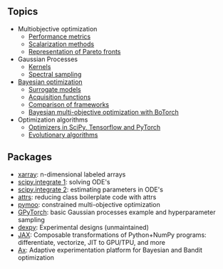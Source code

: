 ## Topics
* Multiobjective optimization
    * [Performance metrics](topics/multiobjective_metrics.ipynb)
    * [Scalarization methods](topics/multiobjective_scalarization.ipynb)
    * [Representation of Pareto fronts](topics/multiobjective_pareto_representation.ipynb)
* Gaussian Processes
    * [Kernels](topics/gp_kernel.ipynb)
    * [Spectral sampling](topics/gp_spectral_sampling.ipynb)
* [Bayesian optimization](topics/bayesopt.md)
    * [Surrogate models](topics/bayesopt_surrogates.ipynb)
    * [Acquisition functions](topics/bayesopt_acquisitions.ipynb)
    * [Comparison of frameworks](packages/bayesopt_frameworks.ipynb)
    * [Bayesian multi-objective optimization with BoTorch](packages/botorch_multi.ipynb)
* Optimization algorithms
    * [Optimizers in SciPy, Tensorflow and PyTorch](topics/optimizers.ipynb)
    * [Evolutionary algorithms](topics/evolutionary_algorithms.ipynb)

## Packages
* [xarray](packages/xarray.ipynb): n-dimensional labeled arrays
* [scipy.integrate 1](packages/scipy_ODE.ipynb): solving ODE's
* [scipy.integrate 2](packages/scipy_ODE_parameter_estimation.ipynb): estimating parameters in ODE's
* [attrs](packages/attrs.ipynb): reducing class boilerplate code with attrs
* [pymoo](packages/pymoo.ipynb): constrained multi-objective optimization
* [GPyTorch](packages/gpytorch.ipynb): basic Gaussian processes example and hyperparameter sampling
* [dexpy](packages/dexpy.ipynb): Experimental designs (unmaintained)
* [JAX](packages/jax.ipynb): Composable transformations of Python+NumPy programs: differentiate, vectorize, JIT to GPU/TPU, and more
* [Ax](packages/ax.ipynb): Adaptive experimentation platform for Bayesian and Bandit optimization

